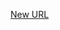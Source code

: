 



[New URL](../file-___home_harshil_Desktop_open-source_palisadoes_talawa_lib_views_after_auth_screens_events_event_filter_bottomsheet/)


